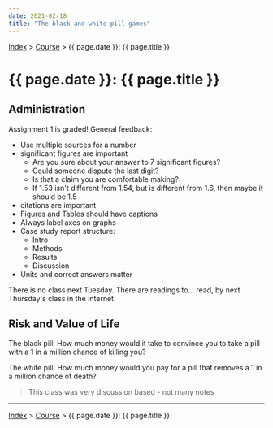 ```yaml
---
date: 2021-02-18
title: "The black and white pill games"
---
```


[Index](../../../index.md) > [Course](./index.md) > {{ page.date }}: {{ page.title }}

# {{ page.date }}: {{ page.title }}

## Administration

Assignment 1 is graded! General feedback:

- Use multiple sources for a number
- significant figures are important
    - Are you sure about your answer to 7 significant figures?
    - Could someone dispute the last digit?
    - Is that a claim you are comfortable making?
    - If 1.53 isn't different from 1.54, but is different from 1.6, then maybe it should be 1.5
- citations are important
- Figures and Tables should have captions
- Always label axes on graphs
- Case study report structure:
    - Intro
    - Methods
    - Results
    - Discussion
- Units and correct answers matter

There is no class next Tuesday. There are readings to... read, by next Thursday's class in the internet.

## Risk and Value of Life

The black pill: How much money would it take to convince you to take a pill with a 1 in a million chance of killing you?

The white pill: How much money would you pay for a pill that removes a 1 in a million chance of death?

> This class was very discussion based - not many notes

---

[Index](../../../index.md) > [Course](./index.md) > {{ page.date }}: {{ page.title }}
